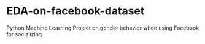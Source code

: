 # EDA-on-facebook-dataset
Python Machine Learning Project on gender behavior when using Facebook for socializing

